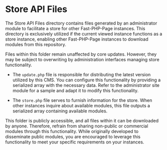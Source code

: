 # Store API Files

The Store API Files directory contains files generated by an administrator module to facilitate a store for other Fast-PHP-Page instances. This directory is exclusively utilized if the current viewed instance functions as a store instance, enabling other Fast-PHP-Page instances to download modules from this repository.

Files within this folder remain unaffected by core updates. However, they may be subject to overwriting by administration interfaces managing store functionality. 

- The `update.php` file is responsible for distributing the latest version utilized by this CMS. You can configure this functionality by providing a serialized array with the necessary data. Refer to the administrator site module for a sample and adapt it to modify this functionality.

- The `store.php` file serves to furnish information for the store. When other instances inquire about available modules, this file outputs a serialized array containing available modules.

This folder is publicly accessible, and all files within it can be downloaded by anyone. Therefore, refrain from sharing non-public or commercial modules through this functionality. While originally developed to disseminate public modules, you are encouraged to leverage this functionality to meet your specific requirements on your instances.